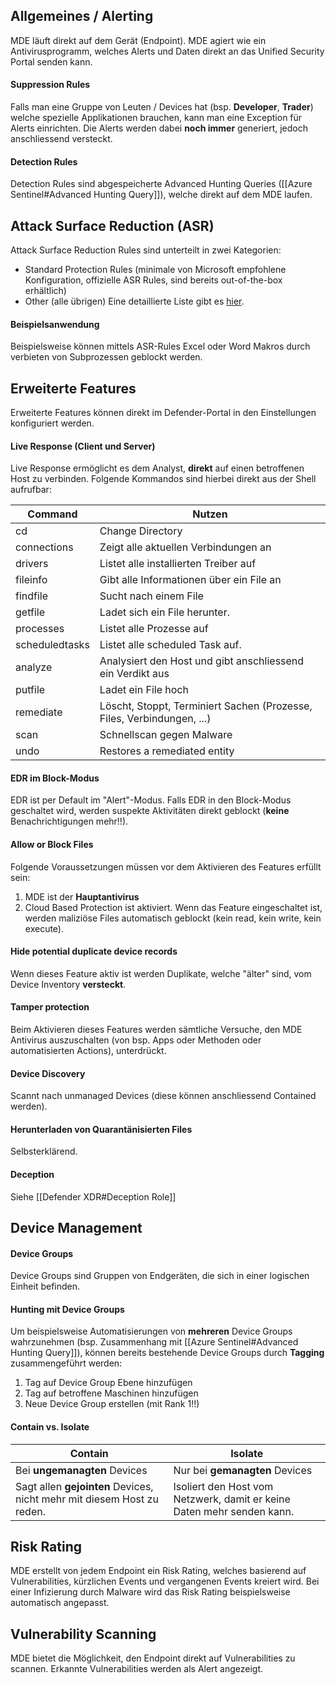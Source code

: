 ## Allgemeines / Alerting
MDE läuft direkt auf dem Gerät (Endpoint). MDE agiert wie ein Antivirusprogramm, welches Alerts und Daten direkt an das Unified Security Portal senden kann.
#### Suppression Rules
Falls man eine Gruppe von Leuten / Devices hat (bsp. **Developer**, **Trader**) welche spezielle Applikationen brauchen, kann man eine Exception für Alerts einrichten. Die Alerts werden dabei **noch immer** generiert, jedoch anschliessend versteckt.
#### Detection Rules
Detection Rules sind abgespeicherte Advanced Hunting Queries ([[Azure Sentinel#Advanced Hunting Query]]), welche direkt auf dem MDE laufen.

## Attack Surface Reduction (ASR)
Attack Surface Reduction Rules sind unterteilt in zwei Kategorien:
- Standard Protection Rules (minimale von Microsoft empfohlene Konfiguration, offizielle ASR Rules, sind bereits out-of-the-box erhältlich)
- Other (alle übrigen)
Eine detaillierte Liste gibt es [hier](https://learn.microsoft.com/en-us/defender-endpoint/attack-surface-reduction-rules-reference?view=o365-worldwide).
#### Beispielsanwendung
Beispielsweise können mittels ASR-Rules Excel oder Word Makros durch verbieten von Subprozessen geblockt werden. 

## Erweiterte Features
Erweiterte Features können direkt im Defender-Portal in den Einstellungen konfiguriert werden.
#### Live Response (Client und Server)
Live Response ermöglicht es dem Analyst, **direkt** auf einen betroffenen Host zu verbinden. Folgende Kommandos sind hierbei direkt aus der Shell aufrufbar:

| Command        | Nutzen                                                                 |
| -------------- | ---------------------------------------------------------------------- |
| cd             | Change Directory                                                       |
| connections    | Zeigt alle aktuellen Verbindungen an                                   |
| drivers        | Listet alle installierten Treiber auf                                  |
| fileinfo       | Gibt alle Informationen über ein File an                               |
| findfile       | Sucht nach einem File                                                  |
| getfile        | Ladet sich ein File herunter.                                          |
| processes      | Listet alle Prozesse auf                                               |
| scheduledtasks | Listet alle scheduled Task auf.                                        |
| analyze        | Analysiert den Host und gibt anschliessend ein Verdikt aus             |
| putfile        | Ladet ein File hoch                                                    |
| remediate      | Löscht, Stoppt, Terminiert Sachen (Prozesse, Files, Verbindungen, ...) |
| scan           | Schnellscan gegen Malware                                              |
| undo           | Restores a remediated entity                                           |
#### EDR im Block-Modus
EDR ist per Default im "Alert"-Modus. Falls EDR in den Block-Modus geschaltet wird, werden suspekte Aktivitäten direkt geblockt (**keine** Benachrichtigungen mehr!!).
#### Allow or Block Files
Folgende Voraussetzungen müssen vor dem Aktivieren des Features erfüllt sein:
1. MDE ist der **Hauptantivirus**
2. Cloud Based Protection ist aktiviert.
Wenn das Feature eingeschaltet ist, werden maliziöse Files automatisch geblockt (kein read, kein write, kein execute).
#### Hide potential duplicate device records
Wenn dieses Feature aktiv ist werden Duplikate, welche "älter" sind, vom Device Inventory **versteckt**.
#### Tamper protection
Beim Aktivieren dieses Features werden sämtliche Versuche, den MDE Antivirus auszuschalten (von bsp. Apps oder Methoden oder automatisierten Actions), unterdrückt.
#### Device Discovery
Scannt nach unmanaged Devices (diese können anschliessend Contained werden).
#### Herunterladen von Quarantänisierten Files
Selbsterklärend.
#### Deception
Siehe [[Defender XDR#Deception Role]]

## Device Management
#### Device Groups
Device Groups sind Gruppen von Endgeräten, die sich in einer logischen Einheit befinden.
#### Hunting mit Device Groups
Um beispielsweise Automatisierungen von **mehreren** Device Groups wahrzunehmen (bsp. Zusammenhang mit [[Azure Sentinel#Advanced Hunting Query]]), können bereits bestehende Device Groups durch **Tagging** zusammengeführt werden:
1. Tag auf Device Group Ebene hinzufügen
2. Tag auf betroffene Maschinen hinzufügen
3. Neue Device Group erstellen (mit Rank 1!!)
#### Contain vs. Isolate

| Contain                                                                | Isolate                                                                |
| ---------------------------------------------------------------------- | ---------------------------------------------------------------------- |
| Bei **ungemanagten** Devices                                           | Nur bei **gemanagten** Devices                                         |
| Sagt allen **gejointen** Devices, nicht mehr mit diesem Host zu reden. | Isoliert den Host vom Netzwerk, damit er keine Daten mehr senden kann. |

## Risk Rating
MDE erstellt von jedem Endpoint ein Risk Rating, welches basierend auf Vulnerabilities, kürzlichen Events und vergangenen Events kreiert wird. Bei einer Infizierung durch Malware wird das Risk Rating beispielsweise automatisch angepasst.

## Vulnerability Scanning
MDE bietet die Möglichkeit, den Endpoint direkt auf Vulnerabilities zu scannen. Erkannte Vulnerabilities werden als Alert angezeigt.




